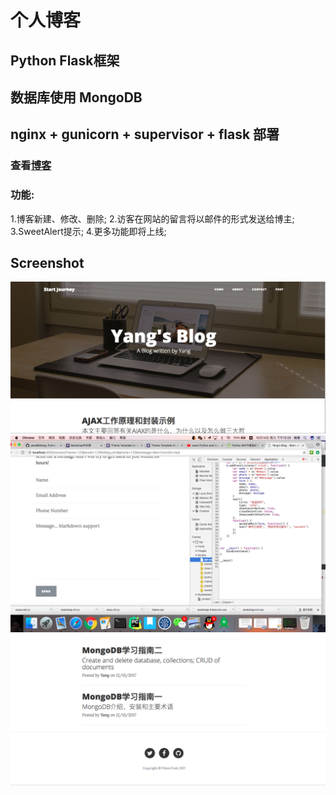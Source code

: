 # 个人博客
## Python Flask框架
## 数据库使用 MongoDB
## nginx + gunicorn + supervisor + flask 部署

### 查看[博客](http://watercode.cc)

### 功能:
1.博客新建、修改、删除;
2.访客在网站的留言将以邮件的形式发送给博主;
3.SweetAlert提示;
4.更多功能即将上线;

## Screenshot
![](screenshot/1.png)
![](screenshot/2.png)
![](screenshot/3.png)